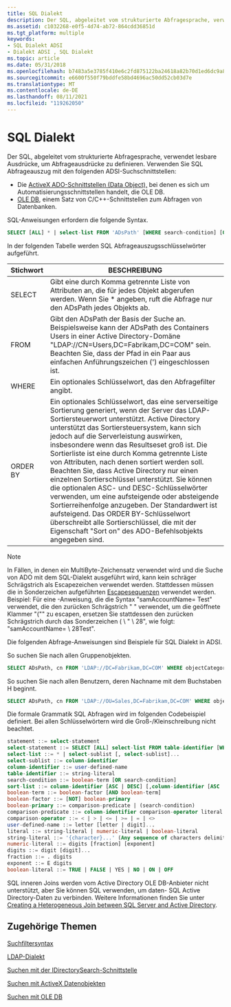 ```yaml
---
title: SQL Dialekt
description: Der SQL, abgeleitet vom strukturierte Abfragesprache, verwendet lesbare Ausdrücke, um Abfrageausdrücke zu definieren.
ms.assetid: c1032268-e0f5-4d74-ab72-864cdd36851d
ms.tgt_platform: multiple
keywords:
- SQL Dialekt ADSI
- Dialekt ADSI , SQL Dialekt
ms.topic: article
ms.date: 05/31/2018
ms.openlocfilehash: b7483a5e3785f410e6c2fd875122ba24618a82b70d1ed6dc9a85105ae4e8dcfa
ms.sourcegitcommit: e6600f550f79bddfe58bd4696ac50dd52cb03d7e
ms.translationtype: MT
ms.contentlocale: de-DE
ms.lasthandoff: 08/11/2021
ms.locfileid: "119262050"
---
```

# <a name="sql-dialect"></a>SQL Dialekt

Der SQL, abgeleitet vom strukturierte Abfragesprache, verwendet lesbare Ausdrücke, um Abfrageausdrücke zu definieren. Verwenden Sie SQL Abfrageauszug mit den folgenden ADSI-Suchschnittstellen:

-   Die [ActiveX ADO-Schnittstellen (Data Object),](searching-with-activex-data-objects-ado.md) bei denen es sich um Automatisierungsschnittstellen handelt, die OLE DB.
-   [OLE DB](searching-with-ole-db.md), einem Satz von C/C++-Schnittstellen zum Abfragen von Datenbanken.

SQL-Anweisungen erfordern die folgende Syntax.


```sql
SELECT [ALL] * | select-list FROM 'ADsPath' [WHERE search-condition] [ORDER BY sort-list]
```



In der folgenden Tabelle werden SQL Abfrageauszugsschlüsselwörter aufgeführt.



| Stichwort  | BESCHREIBUNG                                                                                                                                                                                                                                                                                                                                                                                                                                                                                                                                                                                                  |
|----------|--------------------------------------------------------------------------------------------------------------------------------------------------------------------------------------------------------------------------------------------------------------------------------------------------------------------------------------------------------------------------------------------------------------------------------------------------------------------------------------------------------------------------------------------------------------------------------------------------------------|
| SELECT   | Gibt eine durch Komma getrennte Liste von Attributen an, die für jedes Objekt abgerufen werden. Wenn Sie \* angeben, ruft die Abfrage nur den ADsPath jedes Objekts ab.                                                                                                                                                                                                                                                                                                                                                                                                                                                          |
| FROM     | Gibt den ADsPath der Basis der Suche an. Beispielsweise kann der ADsPath des Containers Users in einer Active Directory-Domäne "LDAP://CN=Users,DC=Fabrikam,DC=COM" sein. Beachten Sie, dass der Pfad in ein Paar aus einfachen Anführungszeichen (') eingeschlossen ist.                                                                                                                                                                                                                                                                                                                                                    |
| WHERE    | Ein optionales Schlüsselwort, das den Abfragefilter angibt.                                                                                                                                                                                                                                                                                                                                                                                                                                                                                                                                                         |
| ORDER BY | Ein optionales Schlüsselwort, das eine serverseitige Sortierung generiert, wenn der Server das LDAP-Sortiersteuerwort unterstützt. Active Directory unterstützt das Sortiersteuersystem, kann sich jedoch auf die Serverleistung auswirken, insbesondere wenn das Resultseset groß ist. Die Sortierliste ist eine durch Komma getrennte Liste von Attributen, nach denen sortiert werden soll. Beachten Sie, dass Active Directory nur einen einzelnen Sortierschlüssel unterstützt. Sie können die optionalen ASC- und DESC-Schlüsselwörter verwenden, um eine aufsteigende oder absteigende Sortierreihenfolge anzugeben. Der Standardwert ist aufsteigend. Das ORDER BY-Schlüsselwort überschreibt alle Sortierschlüssel, die mit der Eigenschaft "Sort on" des ADO-Befehlsobjekts angegeben sind. |



 

> [!Note]  
> In Fällen, in denen ein MultiByte-Zeichensatz verwendet wird und die Suche von ADO mit dem SQL-Dialekt ausgeführt wird, kann kein schräger Schrägstrich als Escapezeichen verwendet werden. Stattdessen müssen die in Sonderzeichen aufgeführten [Escapesequenzen](search-filter-syntax.md) verwendet werden. Beispiel: Für eine -Anweisung, die die Syntax "samAccountName= Test" verwendet, die den zurücken Schrägstrich " " verwendet, um die geöffnete Klammer "("" zu escapen, ersetzen Sie stattdessen den zurücken Schrägstrich durch das Sonderzeichen \( \\ " \\ 28", wie folgt: "samAccountName= \\ 28Test".

 

Die folgenden Abfrage-Anweisungen sind Beispiele für SQL Dialekt in ADSI.

So suchen Sie nach allen Gruppenobjekten.


```sql
SELECT ADsPath, cn FROM 'LDAP://DC=Fabrikam,DC=COM' WHERE objectCategory='group'
```



So suchen Sie nach allen Benutzern, deren Nachname mit dem Buchstaben H beginnt.


```sql
SELECT ADsPath, cn FROM 'LDAP://OU=Sales,DC=Fabrikam,DC=COM' WHERE objectCategory='person' AND objectClass='user' AND sn = 'H*' ORDER BY sn
```



Die formale Grammatik SQL Abfragen wird im folgenden Codebeispiel definiert. Bei allen Schlüsselwörtern wird die Groß-/Kleinschreibung nicht beachtet.


```sql
statement ::= select-statement
select-statement ::= SELECT [ALL] select-list FROM table-identifier [WHERE search-condition] [ORDER BY sort-list]
select-list ::= * | select-sublist [, select-sublist]... 
select-sublist ::= column-identifier
column-identifier ::= user-defined-name 
table-identifier ::= string-literal
search-condition ::= boolean-term [OR search-condition]
sort-list ::= column-identifier [ASC | DESC] [,column-identifier [ASC | DESC]]... 
boolean-term ::= boolean-factor [AND boolean-term]
boolean-factor ::= [NOT] boolean-primary
boolean-primary ::= comparison-predicate | (search-condition)
comparison-predicate ::= column-identifier comparison-operator literal
comparison-operator ::= < | > | <= | >= | = | <>
user-defined-name ::= letter [letter | digit]...
literal ::= string-literal | numeric-literal | boolean-literal 
string-literal ::= '{character}...' (Any sequence of characters delimited by quotes)
numeric-literal ::= digits [fraction] [exponent]
digits ::= digit [digit]...
fraction ::= . digits 
exponent ::= E digits
boolean-literal ::= TRUE | FALSE | YES | NO | ON | OFF
```



SQL inneren Joins werden vom Active Directory OLE DB-Anbieter nicht unterstützt, aber Sie können SQL verwenden, um daten- SQL Active Directory-Daten zu verbinden. Weitere Informationen finden Sie unter [Creating a Heterogeneous Join between SQL Server and Active Directory](creating-a-heterogeneous-join-between-sql-server-and-active-directory.md).

## <a name="related-topics"></a>Zugehörige Themen

<dl> <dt>

[Suchfiltersyntax](search-filter-syntax.md)
</dt> <dt>

[LDAP-Dialekt](ldap-dialect.md)
</dt> <dt>

[Suchen mit der IDirectorySearch-Schnittstelle](searching-with-idirectorysearch.md)
</dt> <dt>

[Suchen mit ActiveX Datenobjekten](searching-with-activex-data-objects-ado.md)
</dt> <dt>

[Suchen mit OLE DB](searching-with-ole-db.md)
</dt> </dl>

 

 




